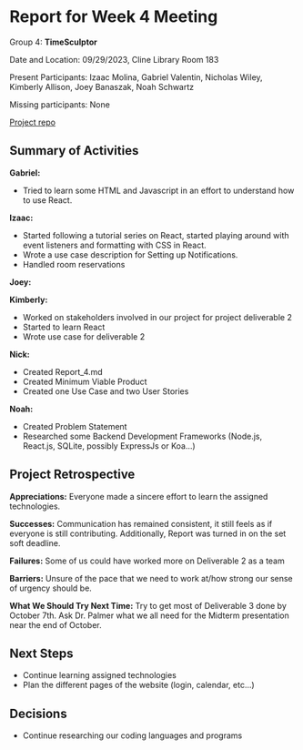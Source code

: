 # Report for Week 4 Meeting

Group 4: **TimeSculptor**

Date and Location: 09/29/2023, Cline Library Room 183

Present Participants: Izaac Molina, Gabriel Valentin, Nicholas Wiley, Kimberly Allison, Joey Banaszak, Noah Schwartz

Missing participants: None

[Project repo](https://github.com/nickw409/TimeSculptor)

## **Summary of Activities**

**Gabriel:**
- Tried to learn some HTML and Javascript in an effort to understand how to use React.

**Izaac:**

- Started following a tutorial series on React, started playing around with event listeners and formatting with CSS in React.
- Wrote a use case description for Setting up Notifications.
- Handled room reservations

**Joey:**

**Kimberly:**

- Worked on stakeholders involved in our project for project deliverable 2
- Started to learn React
- Wrote use case for deliverable 2


**Nick:**

- Created Report_4.md
- Created Minimum Viable Product
- Created one Use Case and two User Stories

**Noah:**

- Created Problem Statement
- Researched some Backend Development Frameworks (Node.js, React.js, SQLite, possibly ExpressJs or Koa...)

## **Project Retrospective**

**Appreciations:** Everyone made a sincere effort to learn the assigned technologies.

**Successes:** Communication has remained consistent, it still feels as if everyone is still contributing. Additionally, Report was turned in on the set soft deadline.

**Failures:** Some of us could have worked more on Deliverable 2 as a team

**Barriers:** Unsure of the pace that we need to work at/how strong our sense of urgency should be.

**What We Should Try Next Time:** Try to get most of Deliverable 3 done by October 7th. Ask Dr. Palmer what we all need for the Midterm presentation near the end of October.
  
## **Next Steps**
- Continue learning assigned technologies
- Plan the different pages of the website (login, calendar, etc...)
## **Decisions**
- Continue researching our coding languages and programs
